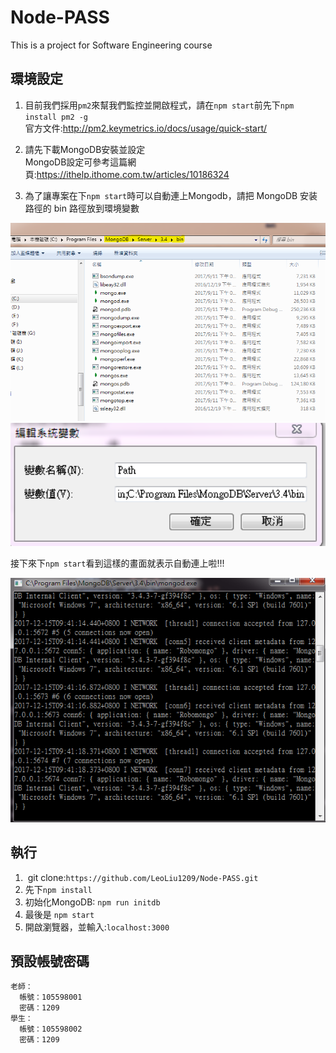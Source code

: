 # Node-PASS
This is a project for Software Engineering course 

## 環境設定
1.  目前我們採用`pm2`來幫我們監控並開啟程式，請在`npm start`前先下`npm install pm2 -g`  
  官方文件:http://pm2.keymetrics.io/docs/usage/quick-start/

2.  請先下載MongoDB安裝並設定  
MongoDB設定可參考這篇網頁:https://ithelp.ithome.com.tw/articles/10186324 

3.  為了讓專案在下`npm start`時可以自動連上Mongodb，請把 MongoDB 安装路徑的 bin 路徑放到環境變數

<img src="/ReadMeImg/dbenvsetting01.png" width="600">

<img src="/ReadMeImg/dbenvsetting02.png" width="600">

接下來下`npm start`看到這樣的畫面就表示自動連上啦!!!

<img src="/ReadMeImg/dbenvsetting03.png" width="600">

## 執行
1.  git clone:`https://github.com/LeoLiu1209/Node-PASS.git`
2.  先下`npm install`  
3.  初始化MongoDB: `npm run initdb`  
4.  最後是 `npm start`  
5.  開啟瀏覽器，並輸入:`localhost:3000`  

## 預設帳號密碼
	老師：  
	  帳號：105598001  
	  密碼：1209
	學生：
	  帳號：105598002  
	  密碼：1209
	
